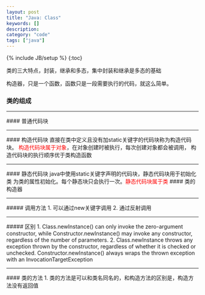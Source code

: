 ```yaml
--- 
layout: post 
title: "Java: Class" 
keywords: [] 
description: 
category: "code" 
tags: ["java"] 
--- 
```

{% include JB/setup %}
{:toc}


类的三大特点，封装，继承和多态，集中封装和继承是多态的基础


构造器，只是一个函数，函数只是一段需要执行的代码，就这么简单。
### 类的组成
<hr />
#### 普通代码块
<hr />
#### 构造代码块
直接在类中定义且没有加static关键字的代码块称为构造代码块。
<font color="red">构造代码块属于对象</font>，在对象创建时被执行，每次创建对象都会被调用，
构造代码块的执行顺序优于类构造函数
<hr />
#### 静态代码块
java中使用static关键字声明的代码块，静态代码块用于初始化类
为类的属性初始化。每个静态块只会执行一次。<font color="red">静态代码块属于类</font>
#### 类的构造器
<hr />
##### 调用方法
1. 可以通过new关键字调用
2. 通过反射调用
<hr />
##### 区别
1. Class.newInstance() can only invoke the zero-argument constructor, while Constructor.newInstance() may invoke any constructor, regardless of the number of parameters.
2. Class.newInstance throws any exception thrown by the constructor, regardless of whether it is checked or unchecked. Constructor.newInstance() always wraps the thrown exception with an InvocationTargetException
<hr />
#### 类的方法
1. 类的方法是可以和类名同名的，和构造方法的区别是，构造方法没有返回值
